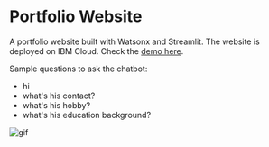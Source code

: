 # Portfolio Website
A portfolio website built with Watsonx and Streamlit. The website is deployed on IBM Cloud. Check the [demo here](https://application-86.xs6r134s1i6.us-east.codeengine.appdomain.cloud/).

Sample questions to ask the chatbot:
- hi
- what's his contact?
- what's his hobby?
- what's his education background?

![gif](https://github.com/vicky-playground/portfolio-template-demo/assets/90204593/080e56b7-0953-4438-9ef4-6b3d80481bb2)

